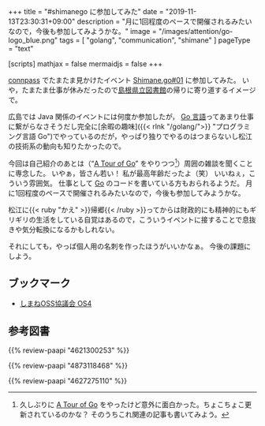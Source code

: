 +++
title = "#shimanego に参加してみた"
date =  "2019-11-13T23:30:31+09:00"
description = "月に1回程度のペースで開催されるみたいなので，今後も参加してみようかな。"
image = "/images/attention/go-logo_blue.png"
tags = [ "golang", "communication", "shimane" ]
pageType = "text"

[scripts]
  mathjax = false
  mermaidjs = false
+++

[connpass] でたまたま見かけたイベント [Shimane.go#01] に参加してみた。
いや，たまたま仕事が休みだったので[島根県立図書館]の帰りに寄り道するイメージで。

広島では Java 関係のイベントには何度か参加したが， [Go 言語]ってあまり仕事に繋がらなさそうだし完全に[余暇の趣味]({{< rlnk "/golang/">}} "プログラミング言語 Go")でやっているのだが，やっぱり独りでやるのはつまらないし松江の技術系の動向も知りたかったので。

今回は自己紹介のあとは（“[A Tour of Go](https://go-tour-jp.appspot.com/)” をやりつつ[^tog1]）周囲の雑談を聞くことに専念した。
いやぁ，皆さん若い！ 私が最高年齢だったよ（笑） いいねぇ，こういう雰囲気。
仕事として [Go] のコードを書いている方もおられるようだ。
月に1回程度のペースで開催されるみたいなので，今後も参加してみようかな。

[^tog1]: 久しぶりに [A Tour of Go](https://go-tour-jp.appspot.com/) をやったけど意外に面白かった。ちょこちょこ更新されているのかな？ そのうちこれ関連の記事も書いてみよう。

松江に{{< ruby "かえ" >}}帰郷{{< /ruby >}}ってからは財政的にも精神的にもギリギリの生活をしている自覚はあるので，こういうイベントに接することで息抜きや気分転換になるかもしれない。

それにしても，やっぱ個人用の名刺を作ったほうがいいかなぁ。
今後の課題にしよう。

## ブックマーク

- [しまねOSS協議会 OS4](http://www.shimane-oss.org/)

[connpass]: https://connpass.com/ "connpass - エンジニアをつなぐIT勉強会支援プラットフォーム"
[Shimane.go#01]: https://shimane-go.connpass.com/event/151843/ "Shimane.go#01 - connpass"
[島根県立図書館]: https://www.library.pref.shimane.lg.jp/
[Go]: https://go.dev/
[Go 言語]: https://golang.org/ "The Go Programming Language"

## 参考図書

{{% review-paapi "4621300253" %}} <!-- プログラミング言語Go -->

{{% review-paapi "4873118468" %}} <!-- Go言語による並行処理 -->

{{% review-paapi "4627275110" %}} <!-- 天体物理学 -->

